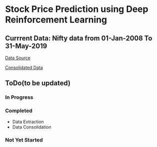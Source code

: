 # Stock Price Prediction using Deep Reinforcement Learning

## Currrent Data: Nifty data from 01-Jan-2008 To 31-May-2019

[Data Source](https://drive.google.com/drive/folders/0B8e3dtbFwQWUZ1I5dklCMmE5M2M)

[Consolidated Data](https://drive.google.com/drive/folders/1b1jiY7fVdhw_Ojj_YqNbdgSxQP5tIkRd)

## ToDo(to be updated)

### In Progress

### Completed
* Data Extraction
* Data Consolidation

### Not Yet Started
